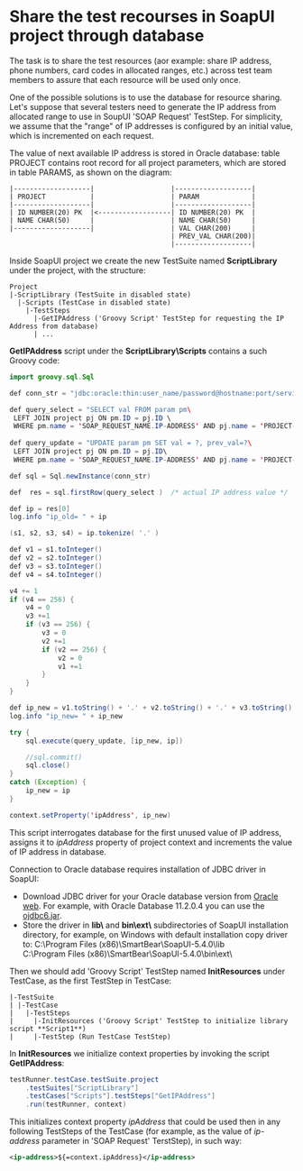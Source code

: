 # Share the test recourses in SoapUI project through database

The task is to share the test resources (аor example: share IP address, phone numbers, card codes in allocated ranges, etc.) across test team members to assure that each resource will be used only once.

One of the possible solutions is to use the database for resource sharing.
Let's suppose that several testers need to generate the IP address from allocated range to use in SoupUI 'SOAP Request' TestStep. For simplicity, we assume that the "range" of IP addresses is configured by an initial value, which is incremented on each request.

The value of next available IP address is stored in Oracle database: table PROJECT contains root record for all project parameters, which are stored in table PARAMS, as shown on the diagram:

	|-------------------|                   |-------------------|
	| PROJECT           |                   | PARAM             |
	|-------------------|                   |-------------------|
	| ID NUMBER(20) PK  |<------------------| ID NUMBER(20) PK  |
	| NAME CHAR(50)     |                   | NAME CHAR(50)     |
	|-------------------|                   | VAL CHAR(200)     |
                                            | PREV_VAL CHAR(200)|
                                            |-------------------|

Inside SoapUI project we create the new TestSuite named **ScriptLibrary** under the project, with the structure:

	Project
	|-ScriptLibrary (TestSuite in disabled state)
	  |-Scripts (TestCase in disabled state)
		|-TestSteps
		  |-GetIPAddress ('Groovy Script' TestStep for requesting the IP Address from database)
		  | ...


**GetIPAddress** script under the **ScriptLibrary\Scripts** contains a such Groovy code:

```java
import groovy.sql.Sql

def conn_str = "jdbc:oracle:thin:user_name/password@hostname:port/service_name"

def query_select = "SELECT val FROM param pm\
 LEFT JOIN project pj ON pm.ID = pj.ID \
 WHERE pm.name = 'SOAP_REQUEST_NAME.IP-ADDRESS' AND pj.name = 'PROJECT-NAME';"
 
def query_update = "UPDATE param pm SET val = ?, prev_val=?\
 LEFT JOIN project pj ON pm.ID = pj.ID\
 WHERE pm.name = 'SOAP_REQUEST_NAME.IP-ADDRESS' AND pj.name = 'PROJECT-NAME';"

def sql = Sql.newInstance(conn_str)

def  res = sql.firstRow(query_select )  /* actual IP address value */

def ip = res[0]
log.info "ip_old= " + ip

(s1, s2, s3, s4) = ip.tokenize( '.' )

def v1 = s1.toInteger()
def v2 = s2.toInteger()
def v3 = s3.toInteger()
def v4 = s4.toInteger()

v4 += 1
if (v4 == 256) {
	v4 = 0
	v3 +=1
	if (v3 == 256) {
		v3 = 0
		v2 +=1
		if (v2 == 256) {
			v2 = 0
			v1 +=1
		}
	}
}

def ip_new = v1.toString() + '.' + v2.toString() + '.' + v3.toString() + '.' + v4.toString()
log.info "ip_new= " + ip_new

try {	
	sql.execute(query_update, [ip_new, ip])

	//sql.commit()
	sql.close()
}  
catch (Exception) {
	ip_new = ip
}

context.setProperty('ipAddress', ip_new)
```

This script interrogates database for the first unused value of IP address, assigns it to _ipAddress_ property of project context and increments the value of IP address in database.

Connection to Oracle database requires installation of JDBC driver in SoapUI:

* Download JDBC driver for your Oracle database version from [Oracle web](https://www.oracle.com/technetwork/database/application-development/jdbc/downloads/index.html). For example, with Oracle Database 11.2.0.4 you can use the [ojdbc6.jar](https://www.oracle.com/technetwork/database/enterprise-edition/jdbc-112010-090769.html).
* Store the driver in **lib\\** and **bin\ext\\** subdirectories of SoapUI installation directory, for example, on Windows with default installation copy driver to:
C:\Program Files (x86)\SmartBear\SoapUI-5.4.0\lib\
C:\Program Files (x86)\SmartBear\SoapUI-5.4.0\bin\ext\

Then we should add 'Groovy Script' TestStep named **InitResources** under TestCase, as the first TestStep in TestCase:

	|-TestSuite
	| |-TestCase
	|   |-TestSteps
	|     |-InitResources ('Groovy Script' TestStep to initialize library script **Script1**)
	|     |-TestStep (Run TestCase TestStep)

In **InitResources** we initialize context properties by invoking the script **GetIPAddress**:

```java
testRunner.testCase.testSuite.project
	.testSuites["ScriptLibrary"]
	.testCases["Scripts"].testSteps["GetIPAddress"]
	.run(testRunner, context)
```

This initializes context property _ipAddress_ that could be used then in any following TestSteps of the TestCase (for example, as the value of _ip-address_ parameter in 'SOAP Request' TerstStep), in such way:

```xml
<ip-address>${=context.ipAddress}</ip-address>
```	

